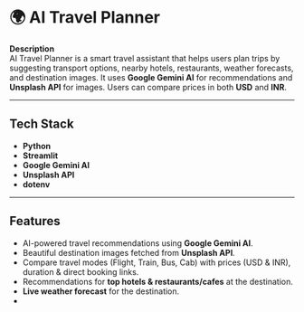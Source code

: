 # 🌍 AI Travel Planner

**Description**  
AI Travel Planner is a smart travel assistant that helps users plan trips by suggesting transport options, nearby hotels, restaurants, weather forecasts, and destination images. It uses **Google Gemini AI** for recommendations and **Unsplash API** for images. Users can compare prices in both **USD** and **INR**.

---

## **Tech Stack**

- **Python**
- **Streamlit**
- **Google Gemini AI**
- **Unsplash API**
- **dotenv**

---

## **Features**

- AI-powered travel recommendations using **Google Gemini AI**.
- Beautiful destination images fetched from **Unsplash API**.
- Compare travel modes (Flight, Train, Bus, Cab) with prices (USD & INR), duration & direct booking links.
- Recommendations for **top hotels & restaurants/cafes** at the destination.
- **Live weather forecast** for the destination.
- 
